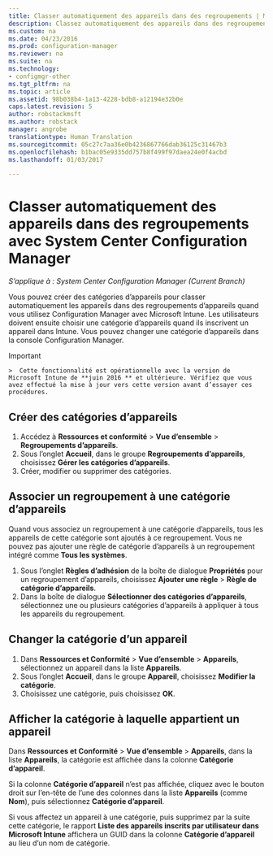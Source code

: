 ```yaml
---
title: Classer automatiquement des appareils dans des regroupements | Microsoft Docs
description: Classez automatiquement des appareils dans des regroupements avec System Center Configuration Manager.
ms.custom: na
ms.date: 04/23/2016
ms.prod: configuration-manager
ms.reviewer: na
ms.suite: na
ms.technology:
- configmgr-other
ms.tgt_pltfrm: na
ms.topic: article
ms.assetid: 98b038b4-1a13-4228-bdb8-a12194e32b0e
caps.latest.revision: 5
author: robstackmsft
ms.author: robstack
manager: angrobe
translationtype: Human Translation
ms.sourcegitcommit: 05c27c7aa36e0b4236867766dab36125c31467b3
ms.openlocfilehash: b1bac05e9335dd757b8f499f97daea24e0f4acbd
ms.lasthandoff: 01/03/2017

---
```

# <a name="automatically-categorize-devices-into-collections-with-system-center-configuration-manager"></a>Classer automatiquement des appareils dans des regroupements avec System Center Configuration Manager

*S’applique à : System Center Configuration Manager (Current Branch)*

Vous pouvez créer des catégories d’appareils pour classer automatiquement les appareils dans des regroupements d’appareils quand vous utilisez Configuration Manager avec Microsoft Intune. Les utilisateurs doivent ensuite choisir une catégorie d’appareils quand ils inscrivent un appareil dans Intune. Vous pouvez changer une catégorie d’appareils dans la console Configuration Manager.

> [!IMPORTANT]  
    >  Cette fonctionnalité est opérationnelle avec la version de Microsoft Intune de **juin 2016 ** et ultérieure. Vérifiez que vous avez effectué la mise à jour vers cette version avant d’essayer ces procédures.

## <a name="create-device-categories"></a>Créer des catégories d’appareils

1.  Accédez à **Ressources et conformité** > **Vue d’ensemble** > **Regroupements d’appareils**.
2.  Sous l’onglet **Accueil**, dans le groupe **Regroupements d’appareils**, choisissez **Gérer les catégories d’appareils**.
3.  Créer, modifier ou supprimer des catégories.

## <a name="associate-a-collection-with-a-device-category"></a>Associer un regroupement à une catégorie d’appareils

Quand vous associez un regroupement à une catégorie d’appareils, tous les appareils de cette catégorie sont ajoutés à ce regroupement. Vous ne pouvez pas ajouter une règle de catégorie d’appareils à un regroupement intégré comme **Tous les systèmes**.

1.  Sous l’onglet **Règles d’adhésion** de la boîte de dialogue **Propriétés** pour un regroupement d’appareils, choisissez **Ajouter une règle** > **Règle de catégorie d’appareils**.
2.  Dans la boîte de dialogue **Sélectionner des catégories d’appareils**, sélectionnez une ou plusieurs catégories d’appareils à appliquer à tous les appareils du regroupement.

## <a name="change-the-category-of-a-device"></a>Changer la catégorie d’un appareil

1.  Dans **Ressources et Conformité** > **Vue d’ensemble** > **Appareils**, sélectionnez un appareil dans la liste **Appareils**.
2.  Sous l’onglet **Accueil**, dans le groupe **Appareil**, choisissez **Modifier la catégorie**.
3.  Choisissez une catégorie, puis choisissez **OK**.

## <a name="view-which-category-a-device-belongs-to"></a>Afficher la catégorie à laquelle appartient un appareil

Dans **Ressources et Conformité** > **Vue d’ensemble** > **Appareils**, dans la liste **Appareils**, la catégorie est affichée dans la colonne **Catégorie d’appareil**.

Si la colonne **Catégorie d’appareil** n’est pas affichée, cliquez avec le bouton droit sur l’en-tête de l’une des colonnes dans la liste **Appareils** (comme **Nom**), puis sélectionnez **Catégorie d’appareil**.

Si vous affectez un appareil à une catégorie, puis supprimez par la suite cette catégorie, le rapport **Liste des appareils inscrits par utilisateur dans Microsoft Intune** affichera un GUID dans la colonne **Catégorie d’appareil** au lieu d’un nom de catégorie.

